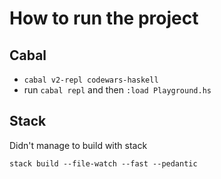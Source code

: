 # How to run the project

## Cabal

- `cabal v2-repl codewars-haskell`
- run `cabal repl` and then `:load Playground.hs`

## Stack

Didn't manage to build with stack

`stack build --file-watch --fast --pedantic`